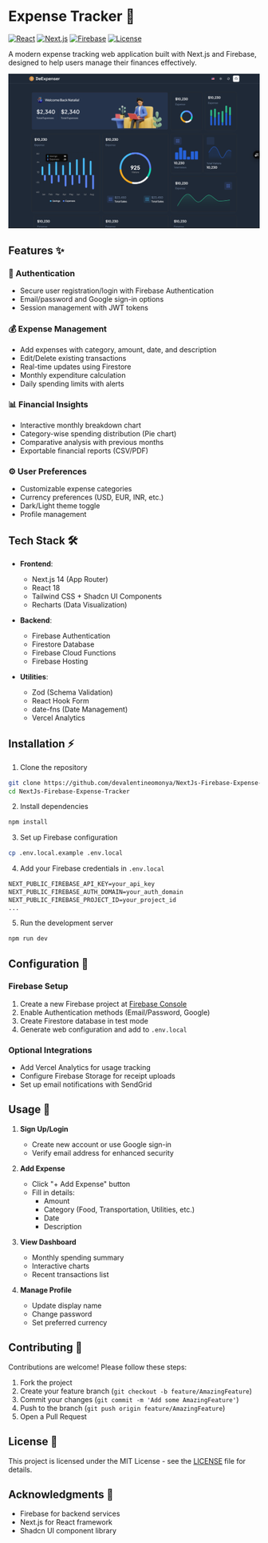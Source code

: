 # Expense Tracker 💸

[![React](https://shields.io/badge/react-19.0.0-black?logo=react)](https://react.dev/)
[![Next.js](https://img.shields.io/badge/Next.js-15.2.0-black?logo=next.js)](https://nextjs.org/)
[![Firebase](https://img.shields.io/badge/Firebase-11.4.0-orange?logo=firebase)](https://firebase.google.com/)
[![License](https://img.shields.io/badge/License-MIT-blue)](https://opensource.org/licenses/MIT)

A modern expense tracking web application built with Next.js and Firebase, designed to help users manage their finances effectively.

![Expense Tracker Dashboard Preview](./public/screenshots/dashboard.png)

## Features ✨

### 🔐 Authentication
- Secure user registration/login with Firebase Authentication
- Email/password and Google sign-in options
- Session management with JWT tokens

### 💰 Expense Management
- Add expenses with category, amount, date, and description
- Edit/Delete existing transactions
- Real-time updates using Firestore
- Monthly expenditure calculation
- Daily spending limits with alerts

### 📊 Financial Insights
- Interactive monthly breakdown chart
- Category-wise spending distribution (Pie chart)
- Comparative analysis with previous months
- Exportable financial reports (CSV/PDF)

### ⚙️ User Preferences
- Customizable expense categories
- Currency preferences (USD, EUR, INR, etc.)
- Dark/Light theme toggle
- Profile management

## Tech Stack 🛠️

- **Frontend**: 
  - Next.js 14 (App Router)
  - React 18
  - Tailwind CSS + Shadcn UI Components
  - Recharts (Data Visualization)

- **Backend**:
  - Firebase Authentication
  - Firestore Database
  - Firebase Cloud Functions
  - Firebase Hosting

- **Utilities**:
  - Zod (Schema Validation)
  - React Hook Form
  - date-fns (Date Management)
  - Vercel Analytics

## Installation ⚡

1. Clone the repository
```bash
git clone https://github.com/devalentineomonya/NextJs-Firebase-Expense-Tracker.git
cd NextJs-Firebase-Expense-Tracker
```

2. Install dependencies
```bash
npm install
```

3. Set up Firebase configuration
```bash
cp .env.local.example .env.local
```

4. Add your Firebase credentials in `.env.local`
```env
NEXT_PUBLIC_FIREBASE_API_KEY=your_api_key
NEXT_PUBLIC_FIREBASE_AUTH_DOMAIN=your_auth_domain
NEXT_PUBLIC_FIREBASE_PROJECT_ID=your_project_id
...
```

5. Run the development server
```bash
npm run dev
```

## Configuration 🔧

### Firebase Setup
1. Create a new Firebase project at [Firebase Console](https://console.firebase.google.com/)
2. Enable Authentication methods (Email/Password, Google)
3. Create Firestore database in test mode
4. Generate web configuration and add to `.env.local`

### Optional Integrations
- Add Vercel Analytics for usage tracking
- Configure Firebase Storage for receipt uploads
- Set up email notifications with SendGrid

## Usage 📖

1. **Sign Up/Login**
   - Create new account or use Google sign-in
   - Verify email address for enhanced security

2. **Add Expense**
   - Click "+ Add Expense" button
   - Fill in details:
     - Amount
     - Category (Food, Transportation, Utilities, etc.)
     - Date
     - Description

3. **View Dashboard**
   - Monthly spending summary
   - Interactive charts
   - Recent transactions list

4. **Manage Profile**
   - Update display name
   - Change password
   - Set preferred currency

## Contributing 🤝

Contributions are welcome! Please follow these steps:
1. Fork the project
2. Create your feature branch (`git checkout -b feature/AmazingFeature`)
3. Commit your changes (`git commit -m 'Add some AmazingFeature'`)
4. Push to the branch (`git push origin feature/AmazingFeature`)
5. Open a Pull Request

## License 📄

This project is licensed under the MIT License - see the [LICENSE](LICENSE) file for details.

## Acknowledgments 🙏

- Firebase for backend services
- Next.js for React framework
- Shadcn UI component library
